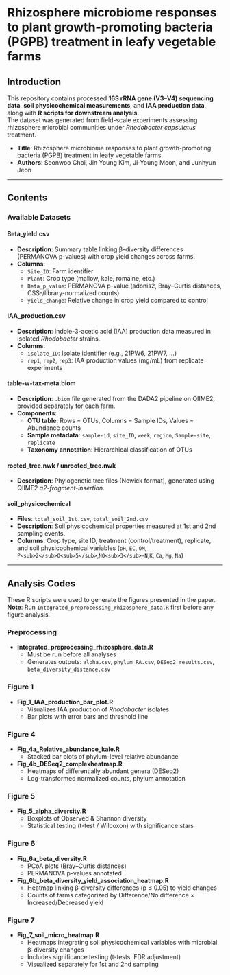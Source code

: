# Rhizosphere microbiome responses to plant growth-promoting bacteria (PGPB) treatment in leafy vegetable farms

## Introduction
This repository contains processed **16S rRNA gene (V3–V4) sequencing data**, **soil physicochemical measurements**, and **IAA production data**, along with **R scripts for downstream analysis**.  
The dataset was generated from field-scale experiments assessing rhizosphere microbial communities under *Rhodobacter capsulatus* treatment.

- **Title**: Rhizosphere microbiome responses to plant growth-promoting bacteria (PGPB) treatment in leafy vegetable farms  
- **Authors**: Seonwoo Choi, Jin Young Kim, Ji-Young Moon, and Junhyun Jeon  

---

## Contents

### Available Datasets

#### **Beta_yield.csv**
- **Description**: Summary table linking β-diversity differences (PERMANOVA p-values) with crop yield changes across farms.  
- **Columns**:  
  - `Site_ID`: Farm identifier  
  - `Plant`: Crop type (mallow, kale, romaine, etc.)  
  - `Beta_p_value`: PERMANOVA p-value (adonis2, Bray–Curtis distances, CSS-/library-normalized counts)  
  - `yield_change`: Relative change in crop yield compared to control  

#### **IAA_production.csv**
- **Description**: Indole-3-acetic acid (IAA) production data measured in isolated *Rhodobacter* strains.  
- **Columns**:  
  - `isolate_ID`: Isolate identifier (e.g., 21PW6, 21PW7, …)  
  - `rep1`, `rep2`, `rep3`: IAA production values (mg/mL) from replicate experiments  

#### **table-w-tax-meta.biom**
- **Description**: `.biom` file generated from the DADA2 pipeline on QIIME2, provided separately for each farm.  
- **Components**:  
  - **OTU table**: Rows = OTUs, Columns = Sample IDs, Values = Abundance counts  
  - **Sample metadata**: `sample-id`, `site_ID`, `week`, `region`, `Sample-site`, `replicate`  
  - **Taxonomy annotation**: Hierarchical classification of OTUs  

#### **rooted_tree.nwk / unrooted_tree.nwk**
- **Description**: Phylogenetic tree files (Newick format), generated using QIIME2 *q2-fragment-insertion*.  

#### **soil_physicochemical**  
- **Files**: `total_soil_1st.csv`, `total_soil_2nd.csv`  
- **Description**: Soil physicochemical properties measured at 1st and 2nd sampling events.  
- **Columns**: Crop type, site ID, treatment (control/treatment), replicate, and soil physicochemical variables (`pH`, `EC`, `OM`, `P<sub>2</sub>O<sub>5</sub>`,`NO<sub>3</sub>-N`,`K`, `Ca`, `Mg`, `Na`)

---

## Analysis Codes
These R scripts were used to generate the figures presented in the paper.  
**Note**: Run `Integrated_preprocessing_rhizosphere_data.R` first before any figure analysis.

### **Preprocessing**
- **Integrated_preprocessing_rhizosphere_data.R**  
  - Must be run before all analyses  
  - Generates outputs: `alpha.csv`, `phylum_RA.csv`, `DESeq2_results.csv`, `beta_diversity_distance.csv`  

### **Figure 1**
- **Fig_1_IAA_production_bar_plot.R**  
  - Visualizes IAA production of *Rhodobacter* isolates  
  - Bar plots with error bars and threshold line  

### **Figure 4**
- **Fig_4a_Relative_abundance_kale.R**  
  - Stacked bar plots of phylum-level relative abundance  
- **Fig_4b_DESeq2_complexheatmap.R**  
  - Heatmaps of differentially abundant genera (DESeq2)  
  - Log-transformed normalized counts, phylum annotation  

### **Figure 5**
- **Fig_5_alpha_diversity.R**  
  - Boxplots of Observed & Shannon diversity  
  - Statistical testing (t-test / Wilcoxon) with significance stars  

### **Figure 6**
- **Fig_6a_beta_diversity.R**  
  - PCoA plots (Bray–Curtis distances)  
  - PERMANOVA p-values annotated  
- **Fig_6b_beta_diversity_yield_association_heatmap.R**  
  - Heatmap linking β-diversity differences (p ≤ 0.05) to yield changes  
  - Counts of farms categorized by Difference/No difference × Increased/Decreased yield  

### **Figure 7**
- **Fig_7_soil_micro_heatmap.R**  
  - Heatmaps integrating soil physicochemical variables with microbial β-diversity changes  
  - Includes significance testing (t-tests, FDR adjustment)  
  - Visualized separately for 1st and 2nd sampling  
